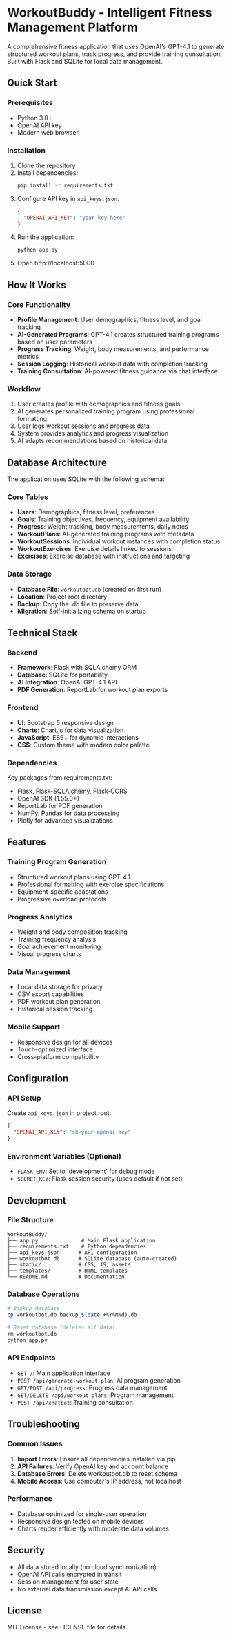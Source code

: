# WorkoutBuddy - Intelligent Fitness Management Platform

A comprehensive fitness application that uses OpenAI's GPT-4.1 to generate structured workout plans, track progress, and provide training consultation. Built with Flask and SQLite for local data management.

## Quick Start

### Prerequisites
- Python 3.8+
- OpenAI API key
- Modern web browser

### Installation

1. Clone the repository
2. Install dependencies:
   ```bash
   pip install -r requirements.txt
   ```
3. Configure API key in `api_keys.json`:
   ```json
   {
     "OPENAI_API_KEY": "your-key-here"
   }
   ```
4. Run the application:
   ```bash
   python app.py
   ```
5. Open http://localhost:5000

## How It Works

### Core Functionality
- **Profile Management**: User demographics, fitness level, and goal tracking
- **AI-Generated Programs**: GPT-4.1 creates structured training programs based on user parameters
- **Progress Tracking**: Weight, body measurements, and performance metrics
- **Session Logging**: Historical workout data with completion tracking
- **Training Consultation**: AI-powered fitness guidance via chat interface

### Workflow
1. User creates profile with demographics and fitness goals
2. AI generates personalized training program using professional formatting
3. User logs workout sessions and progress data
4. System provides analytics and progress visualization
5. AI adapts recommendations based on historical data

## Database Architecture

The application uses SQLite with the following schema:

### Core Tables
- **Users**: Demographics, fitness level, preferences
- **Goals**: Training objectives, frequency, equipment availability
- **Progress**: Weight tracking, body measurements, daily notes
- **WorkoutPlans**: AI-generated training programs with metadata
- **WorkoutSessions**: Individual workout instances with completion status
- **WorkoutExercises**: Exercise details linked to sessions
- **Exercises**: Exercise database with instructions and targeting

### Data Storage
- **Database File**: `workoutbot.db` (created on first run)
- **Location**: Project root directory
- **Backup**: Copy the .db file to preserve data
- **Migration**: Self-initializing schema on startup

## Technical Stack

### Backend
- **Framework**: Flask with SQLAlchemy ORM
- **Database**: SQLite for portability
- **AI Integration**: OpenAI GPT-4.1 API
- **PDF Generation**: ReportLab for workout plan exports

### Frontend
- **UI**: Bootstrap 5 responsive design
- **Charts**: Chart.js for data visualization
- **JavaScript**: ES6+ for dynamic interactions
- **CSS**: Custom theme with modern color palette

### Dependencies
Key packages from requirements.txt:
- Flask, Flask-SQLAlchemy, Flask-CORS
- OpenAI SDK (1.55.0+)
- ReportLab for PDF generation
- NumPy, Pandas for data processing
- Plotly for advanced visualizations

## Features

### Training Program Generation
- Structured workout plans using GPT-4.1
- Professional formatting with exercise specifications
- Equipment-specific adaptations
- Progressive overload protocols

### Progress Analytics
- Weight and body composition tracking
- Training frequency analysis
- Goal achievement monitoring
- Visual progress charts

### Data Management
- Local data storage for privacy
- CSV export capabilities
- PDF workout plan generation
- Historical session tracking

### Mobile Support
- Responsive design for all devices
- Touch-optimized interface
- Cross-platform compatibility

## Configuration

### API Setup
Create `api_keys.json` in project root:
```json
{
  "OPENAI_API_KEY": "sk-your-openai-key"
}
```

### Environment Variables (Optional)
- `FLASK_ENV`: Set to 'development' for debug mode
- `SECRET_KEY`: Flask session security (uses default if not set)

## Development

### File Structure
```
WorkoutBuddy/
├── app.py              # Main Flask application
├── requirements.txt    # Python dependencies
├── api_keys.json      # API configuration
├── workoutbot.db      # SQLite database (auto-created)
├── static/            # CSS, JS, assets
├── templates/         # HTML templates
└── README.md          # Documentation
```

### Database Operations
```bash
# Backup database
cp workoutbot.db backup_$(date +%Y%m%d).db

# Reset database (deletes all data)
rm workoutbot.db
python app.py
```

### API Endpoints
- `GET /`: Main application interface
- `POST /api/generate-workout-plan`: AI program generation
- `GET/POST /api/progress`: Progress data management
- `GET/DELETE /api/workout-plans`: Program management
- `POST /api/chatbot`: Training consultation

## Troubleshooting

### Common Issues
1. **Import Errors**: Ensure all dependencies installed via pip
2. **API Failures**: Verify OpenAI key and account balance
3. **Database Errors**: Delete workoutbot.db to reset schema
4. **Mobile Access**: Use computer's IP address, not localhost

### Performance
- Database optimized for single-user operation
- Responsive design tested on mobile devices
- Charts render efficiently with moderate data volumes

## Security

- All data stored locally (no cloud synchronization)
- OpenAI API calls encrypted in transit
- Session management for user state
- No external data transmission except AI API calls

## License

MIT License - see LICENSE file for details. 